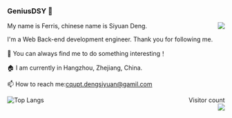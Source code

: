 ### GeniusDSY 👋

<img align="right" src="https://github-readme-stats.vercel.app/api?username=geniusdsy&show_icons=true&icon_color=0366d6&text_color=24292e&bg_color=ffffff&hide_title=true" />

My name is Ferris, chinese name is Siyuan Deng.

I'm a Web Back-end development engineer. Thank you for following me.

👯 You can always find me to do something interesting！

🏠 I am currently in Hangzhou, Zhejiang, China.

📫 How to reach me:cqupt.dengsiyuan@gamil.com

<img align="left"
  alt="Top Langs"
  src="https://github-readme-stats.vercel.app/api/top-langs/?username=geniusdsy"
/>

<p align="right">
  Visitor count<br>
  <img src="https://profile-counter.glitch.me/GeniusDSY/count.svg" />
</p>

<!--
Here are some ideas to get you started:
- 🔭 I’m currently working on ...
- 🌱 I’m currently learning ...
- 👯 I’m looking to collaborate on ...
- 🤔 I’m looking for help with ...
- 💬 Ask me about ...
- 📫 How to reach me: ...
- 😄 Pronouns: ...
- ⚡ Fun fact: ...
-->
